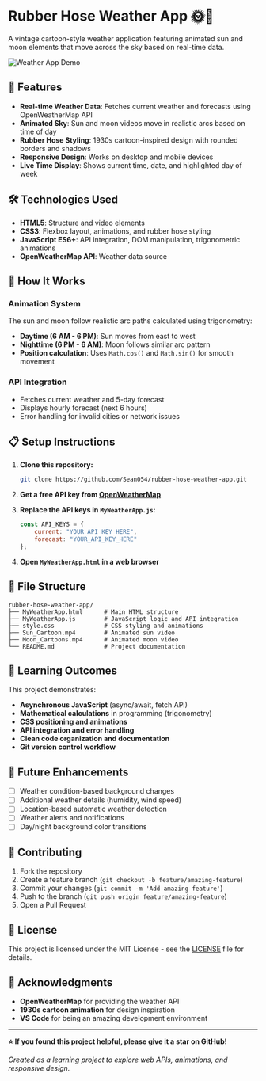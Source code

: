 # Rubber Hose Weather App 🌞🌙

A vintage cartoon-style weather application featuring animated sun and moon elements that move across the sky based on real-time data.

![Weather App Demo](screenshot.png)

## 🌟 Features

- **Real-time Weather Data**: Fetches current weather and forecasts using OpenWeatherMap API
- **Animated Sky**: Sun and moon videos move in realistic arcs based on time of day
- **Rubber Hose Styling**: 1930s cartoon-inspired design with rounded borders and shadows
- **Responsive Design**: Works on desktop and mobile devices
- **Live Time Display**: Shows current time, date, and highlighted day of week

## 🛠️ Technologies Used

- **HTML5**: Structure and video elements
- **CSS3**: Flexbox layout, animations, and rubber hose styling
- **JavaScript ES6+**: API integration, DOM manipulation, trigonometric animations
- **OpenWeatherMap API**: Weather data source

## 🚀 How It Works

### Animation System
The sun and moon follow realistic arc paths calculated using trigonometry:
- **Daytime (6 AM - 6 PM)**: Sun moves from east to west
- **Nighttime (6 PM - 6 AM)**: Moon follows similar arc pattern
- **Position calculation**: Uses `Math.cos()` and `Math.sin()` for smooth movement

### API Integration
- Fetches current weather and 5-day forecast
- Displays hourly forecast (next 6 hours)
- Error handling for invalid cities or network issues

## 📋 Setup Instructions

1. **Clone this repository:**
   ```bash
   git clone https://github.com/Sean054/rubber-hose-weather-app.git
   ```

2. **Get a free API key from [OpenWeatherMap](https://openweathermap.org/api)**

3. **Replace the API keys in `MyWeatherApp.js`:**
   ```javascript
   const API_KEYS = {
       current: "YOUR_API_KEY_HERE",
       forecast: "YOUR_API_KEY_HERE"
   };
   ```

4. **Open `MyWeatherApp.html` in a web browser**

## 📁 File Structure

```
rubber-hose-weather-app/
├── MyWeatherApp.html      # Main HTML structure
├── MyWeatherApp.js        # JavaScript logic and API integration
├── style.css              # CSS styling and animations
├── Sun_Cartoon.mp4        # Animated sun video
├── Moon_Cartoons.mp4      # Animated moon video
└── README.md              # Project documentation
```

## 🎯 Learning Outcomes

This project demonstrates:
- **Asynchronous JavaScript** (async/await, fetch API)
- **Mathematical calculations** in programming (trigonometry)
- **CSS positioning and animations**
- **API integration and error handling**
- **Clean code organization and documentation**
- **Git version control workflow**

## 🔮 Future Enhancements

- [ ] Weather condition-based background changes
- [ ] Additional weather details (humidity, wind speed)
- [ ] Location-based automatic weather detection
- [ ] Weather alerts and notifications
- [ ] Day/night background color transitions

## 🤝 Contributing

1. Fork the repository
2. Create a feature branch (`git checkout -b feature/amazing-feature`)
3. Commit your changes (`git commit -m 'Add amazing feature'`)
4. Push to the branch (`git push origin feature/amazing-feature`)
5. Open a Pull Request

## 📝 License

This project is licensed under the MIT License - see the [LICENSE](LICENSE) file for details.

## 🙏 Acknowledgments

- **OpenWeatherMap** for providing the weather API
- **1930s cartoon animation** for design inspiration
- **VS Code** for being an amazing development environment

---

**⭐ If you found this project helpful, please give it a star on GitHub!**

*Created as a learning project to explore web APIs, animations, and responsive design.*
